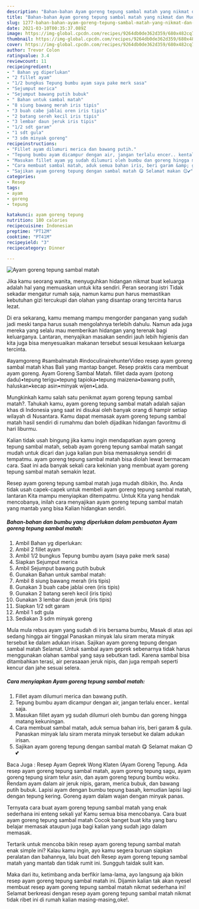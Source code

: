 ```yaml
---
description: "Bahan-bahan Ayam goreng tepung sambal matah yang nikmat dan Mudah Dibuat"
title: "Bahan-bahan Ayam goreng tepung sambal matah yang nikmat dan Mudah Dibuat"
slug: 1277-bahan-bahan-ayam-goreng-tepung-sambal-matah-yang-nikmat-dan-mudah-dibuat
date: 2021-03-10T00:35:37.089Z
image: https://img-global.cpcdn.com/recipes/9264db0de362d359/680x482cq70/ayam-goreng-tepung-sambal-matah-foto-resep-utama.jpg
thumbnail: https://img-global.cpcdn.com/recipes/9264db0de362d359/680x482cq70/ayam-goreng-tepung-sambal-matah-foto-resep-utama.jpg
cover: https://img-global.cpcdn.com/recipes/9264db0de362d359/680x482cq70/ayam-goreng-tepung-sambal-matah-foto-resep-utama.jpg
author: Trevor Colon
ratingvalue: 3.4
reviewcount: 11
recipeingredient:
- " Bahan yg diperlukan"
- "2 fillet ayam"
- "1/2 bungkus Tepung bumbu ayam saya pake merk sasa"
- "Sejumput merica"
- "Sejumput bawang putih bubuk"
- " Bahan untuk sambal matah"
- "8 siung bawang merah iris tipis"
- "3 buah cabe jablai oren iris tipis"
- "2 batang sereh kecil iris tipis"
- "3 lembar daun jeruk iris tipis"
- "1/2 sdt garam"
- "1 sdt gula"
- "3 sdm minyak goreng"
recipeinstructions:
- "Fillet ayam dilumuri merica dan bawang putih."
- "Tepung bumbu ayam dicampur dengan air, jangan terlalu encer.. kental saja."
- "Masukan fillet ayam yg sudah dilumuri oleh bumbu dan goreng hingga matang kekuningan."
- "Cara membuat sambal matah, aduk semua bahan iris, beri garam &amp; gula. Panaskan minyak lalu siram merata minyak tersebut ke dalam adukan irisan."
- "Sajikan ayam goreng tepung dengan sambal matah 😋 Selamat makan 😊💕"
categories:
- Resep
tags:
- ayam
- goreng
- tepung

katakunci: ayam goreng tepung 
nutrition: 180 calories
recipecuisine: Indonesian
preptime: "PT12M"
cooktime: "PT41M"
recipeyield: "3"
recipecategory: Dinner

---
```



![Ayam goreng tepung sambal matah](https://img-global.cpcdn.com/recipes/9264db0de362d359/680x482cq70/ayam-goreng-tepung-sambal-matah-foto-resep-utama.jpg)

Jika kamu seorang wanita, menyuguhkan hidangan nikmat buat keluarga adalah hal yang memuaskan untuk kita sendiri. Peran seorang istri Tidak sekadar mengatur rumah saja, namun kamu pun harus memastikan kebutuhan gizi tercukupi dan olahan yang disantap orang tercinta harus lezat.

Di era  sekarang, kamu memang mampu mengorder panganan yang sudah jadi meski tanpa harus susah mengolahnya terlebih dahulu. Namun ada juga mereka yang selalu mau memberikan hidangan yang terenak bagi keluarganya. Lantaran, menyajikan masakan sendiri jauh lebih higienis dan kita juga bisa menyesuaikan makanan tersebut sesuai kesukaan keluarga tercinta. 

#ayamgoreng #sambalmatah #indoculinairehunterVideo resep ayam goreng sambal matah khas Bali yang mantap banget. Resep praktis cara membuat ayam goreng. Ayam Goreng Sambal Matah. fillet dada ayam (potong dadu)•tepung terigu•tepung tapioka•tepung maizena•bawang putih, haluskan•kecap asin•minyak wijen•Lada.

Mungkinkah kamu salah satu penikmat ayam goreng tepung sambal matah?. Tahukah kamu, ayam goreng tepung sambal matah adalah sajian khas di Indonesia yang saat ini disukai oleh banyak orang di hampir setiap wilayah di Nusantara. Kamu dapat memasak ayam goreng tepung sambal matah hasil sendiri di rumahmu dan boleh dijadikan hidangan favoritmu di hari liburmu.

Kalian tidak usah bingung jika kamu ingin mendapatkan ayam goreng tepung sambal matah, sebab ayam goreng tepung sambal matah sangat mudah untuk dicari dan juga kalian pun bisa memasaknya sendiri di tempatmu. ayam goreng tepung sambal matah bisa diolah lewat bermacam cara. Saat ini ada banyak sekali cara kekinian yang membuat ayam goreng tepung sambal matah semakin lezat.

Resep ayam goreng tepung sambal matah juga mudah dibikin, lho. Anda tidak usah capek-capek untuk membeli ayam goreng tepung sambal matah, lantaran Kita mampu menyiapkan ditempatmu. Untuk Kita yang hendak mencobanya, inilah cara menyajikan ayam goreng tepung sambal matah yang mantab yang bisa Kalian hidangkan sendiri.

<!--inarticleads1-->

##### Bahan-bahan dan bumbu yang diperlukan dalam pembuatan Ayam goreng tepung sambal matah:

1. Ambil  Bahan yg diperlukan:
1. Ambil 2 fillet ayam
1. Ambil 1/2 bungkus Tepung bumbu ayam (saya pake merk sasa)
1. Siapkan Sejumput merica
1. Ambil Sejumput bawang putih bubuk
1. Gunakan  Bahan untuk sambal matah:
1. Ambil 8 siung bawang merah (iris tipis)
1. Gunakan 3 buah cabe jablai oren (iris tipis)
1. Gunakan 2 batang sereh kecil (iris tipis)
1. Gunakan 3 lembar daun jeruk (iris tipis)
1. Siapkan 1/2 sdt garam
1. Ambil 1 sdt gula
1. Sediakan 3 sdm minyak goreng


Mula mula rebus ayam yang sudah di iris bersama bumbu, Masak di atas api sedang hingga air tinggal Panaskan minyak lalu siram merata minyak tersebut ke dalam adukan irisan. Sajikan ayam goreng tepung dengan sambal matah Selamat. Untuk sambal ayam geprek sebenarnya tidak harus menggunakan olahan sambal yang saya sebutkan tadi. Karena sambal bisa ditambahkan terasi, air perasaaan jeruk nipis, dan juga rempah seperti kencur dan jahe sesuai selera. 

<!--inarticleads2-->

##### Cara menyiapkan Ayam goreng tepung sambal matah:

1. Fillet ayam dilumuri merica dan bawang putih.
1. Tepung bumbu ayam dicampur dengan air, jangan terlalu encer.. kental saja.
1. Masukan fillet ayam yg sudah dilumuri oleh bumbu dan goreng hingga matang kekuningan.
1. Cara membuat sambal matah, aduk semua bahan iris, beri garam &amp; gula. Panaskan minyak lalu siram merata minyak tersebut ke dalam adukan irisan.
1. Sajikan ayam goreng tepung dengan sambal matah 😋 Selamat makan 😊💕


Baca Juga : Resep Ayam Geprek Wong Klaten (Ayam Goreng Tepung. Ada resep ayam goreng tepung sambal matah, ayam goreng tepung sagu, ayam goreng tepung siram telur asin, dan ayam goreng tepung bumbu woku. Rendam ayam dalam air jeruk nipis, garam, merica bubuk, dan bawang putih bubuk. Lapisi ayam dengan bumbu tepung basah, kemudian lapisi lagi dengan tepung kering. Goreng ayam dalam wajan dengan minyak panas. 

Ternyata cara buat ayam goreng tepung sambal matah yang enak sederhana ini enteng sekali ya! Kamu semua bisa mencobanya. Cara buat ayam goreng tepung sambal matah Cocok banget buat kita yang baru belajar memasak ataupun juga bagi kalian yang sudah jago dalam memasak.

Tertarik untuk mencoba bikin resep ayam goreng tepung sambal matah enak simple ini? Kalau kamu ingin, ayo kamu segera buruan siapkan peralatan dan bahannya, lalu buat deh Resep ayam goreng tepung sambal matah yang mantab dan tidak rumit ini. Sungguh taidak sulit kan. 

Maka dari itu, ketimbang anda berfikir lama-lama, ayo langsung aja bikin resep ayam goreng tepung sambal matah ini. Dijamin kalian tak akan nyesel membuat resep ayam goreng tepung sambal matah nikmat sederhana ini! Selamat berkreasi dengan resep ayam goreng tepung sambal matah nikmat tidak ribet ini di rumah kalian masing-masing,oke!.

